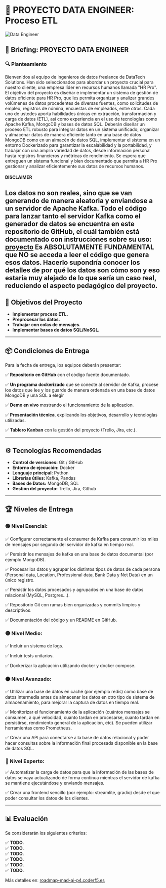 # 🚀 PROYECTO DATA ENGINEER: Proceso ETL

![Data Engineer](https://github.com/user-attachments/assets/724b03b7-74f1-4a28-b0da-65484e58e827)

## 📜 Briefing: PROYECTO DATA ENGINEER

### 🔍 Planteamiento  

Bienvenidos al equipo de ingenieros de datos freelance de DataTech Solutions.
Han sido seleccionados para abordar un proyecto crucial para nuestro cliente, una empresa
líder en recursos humanos llamada "HR Pro".
El objetivo del proyecto es diseñar e implementar un sistema de gestión de datos eficiente
para HR Pro, que les permita organizar y analizar grandes volúmenes de datos procedentes
de diversas fuentes, como solicitudes de empleo, registros de nómina, encuestas de
empleados, entre otros. Cada uno de ustedes aporta habilidades únicas en extracción,
transformación y carga de datos (ETL), así como experiencia en el uso de tecnologías como
Apache Kafka, MongoDB y bases de datos SQL.
Deberán diseñar un proceso ETL robusto para integrar datos en un sistema unificado,
organizar y almacenar datos de manera eficiente tanto en una base de datos MongoDB
como en un almacén de datos SQL, implementar el sistema en un entorno Dockerizado
para garantizar la escalabilidad y la portabilidad, y trabajar con una amplia variedad de
datos, desde información personal hasta registros financieros y métricas de rendimiento.
Se espera que entreguen un sistema funcional y bien documentado que permita a HR Pro
gestionar y analizar eficientemente sus datos de recursos humanos.

#### DISCLAIMER
Los datos no son reales, sino que se van generando de manera aleatoria y enviandose a un
servidor de Apache Kafka. Todo el código para lanzar tanto el servidor Kafka como el
generador de datos se encuentra en este repositorio de GitHub, el cuál también está
documentado con instrucciones sobre su uso:
[proyecto](https://github.com/MrRobert91/data-engineering-educational-project)
Es **ABSOLUTAMENTE FUNDAMENTAL** que **NO** se acceda a leer el código que genera
esos datos.
Hacerlo supondría conocer los detalles de por qué los datos son cómo son y eso estaría
muy alejado de lo que sería un caso real, reduciendo el aspecto pedagógico del proyecto.
---

## 🎯 Objetivos del Proyecto  

* **Implementar proceso ETL.**  
* **Preprocesar los datos.**  
* **Trabajar con colas de mensajes.**  
* **Implementar bases de datos SQL/NoSQL.**   

---

## 📦 Condiciones de Entrega  

Para la fecha de entrega, los equipos deberán presentar:  

✅ **Repositorio en GitHub** con el código fuente documentado.

✅ **Un programa dockerizado** que se conecte al servidor de Kafka, procese los datos que lee y los guarde de manera ordenada en una base de datos MongoDB y una SQL a elegir

✅ **Demo en vivo** mostrando el funcionamiento de la aplicacion.

✅ **Presentación técnica**, explicando los objetivos, desarrollo y tecnologías utilizadas.

✅ **Tablero Kanban** con la gestión del proyecto (Trello, Jira, etc.).  

---

## ⚙️ Tecnologías Recomendadas  

- **Control de versiones:** Git / GitHub  
- **Entorno de ejecución:** Docker  
- **Lenguaje principal:** Python  
- **Librerías útiles:** Kafka, Pandas
- **Bases de Datos:** MongoDB, SQL
- **Gestión del proyecto:** Trello, Jira, Github  

---

## 🏆 Niveles de Entrega  

### 🟢 **Nivel Esencial:**  
✅ Configurar correctamente el consumer de Kafka para consumir los miles de mensajes por segundo del servidor de kafka en tiempo real.

✅ Persistir los mensajes de kafka en una base de datos documental (por ejemplo MongoDB).

✅ Procesar los datos y agrupar los distintos tipos de datos de cada persona (Personal data, Location, Professional data, Bank Data y Net Data) en un único registro.

✅ Persistir los datos procesados y agrupados en una base de datos relacional (MySQL, Postgres…).

✅ Repositorio Git con ramas bien organizadas y commits limpios y descriptivos.

✅ Documentación del código y un README en GitHub.  

### 🟡 **Nivel Medio:**  
✅ Incluir un sistema de logs.

✅ Incluir tests unitarios.

✅ Dockerizar la aplicación utilizando docker y docker compose.


### 🟠 **Nivel Avanzado:**  
✅ Utilizar una base de datos en caché (por ejemplo redis) como base de datos intermedia antes de almacenar los datos en otro tipo de sistema de almacenamiento, para mejorar la captura de datos en tiempo real.

✅ Monitorizar el funcionamiento de la aplicación (cuántos mensajes se consumen, a qué velocidad, cuanto tardan en procesarse, cuanto tardan en persistirse, rendimiento general de la aplicación, etc). Se pueden utilizar herramientas como Prometheus.

✅ Crear una API para conectarse a la base de datos relacional y poder hacer consultas sobre la información final procesada disponible en la base de datos SQL.

### 🔴 **Nivel Experto:**  
✅ Automatizar la carga de datos para que la información de las bases de datos se vaya actualizando de forma continua mientras el servidor de kafka se mantiene ejecutándose y enviando mensajes.

✅ Crear una frontend sencillo (por ejemplo: streamlite, gradio) desde el que poder consultar los datos de los clientes.

---

## 📊 Evaluación  

Se considerarán los siguientes criterios:  

✅ **TODO.**  
✅ **TODO.**  
✅ **TODO.**  
✅ **TODO.**  
✅ **TODO.**  
✅ **TODO.**  

Más detalles en: [roadmap-mad-ai-p4.coderf5.es](https://roadmap-mad-ai-p4.coderf5.es/)  

 

